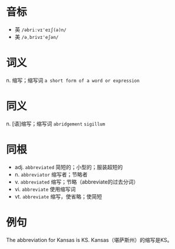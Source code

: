 # 音标

- 英 `/əbriːvɪ'eɪʃ(ə)n/`
- 美 `/əˌbrivɪ'eʃən/`

# 词义

n. 缩写；缩写词
`a short form of a word or expression`

# 同义

n. [语]缩写；缩写词
`abridgement` `sigillum`

# 同根

- adj. `abbreviated` 简短的；小型的；服装超短的
- n. `abbreviator` 缩写者；节略者
- v. `abbreviated` 缩写；节略（abbreviate的过去分词）
- vi. `abbreviate` 使用缩写词
- vt. `abbreviate` 缩写，使省略；使简短

# 例句

The abbreviation for Kansas is KS.
Kansas（堪萨斯州）的缩写是KS。


